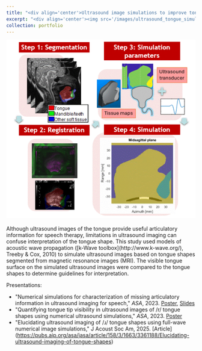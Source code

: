 ```yaml
---
title: "<div align='center'>Ultrasound image simulations to improve tongue shape interpretation</div>"
excerpt: "<div align='center'><img src='/images/ultrasound_tongue_simulation.gif'></div>"
collection: portfolio
---
```

<div align='center'><img src='/images/ultrasound_tongue_simulation.gif'></div>
<br/>
Although ultrasound images of the tongue provide useful articulatory information for speech therapy, limitations in ultrasound imaging can confuse interpretation of the tongue shape. This study used models of acoustic wave propagation ([k-Wave toolbox](http://www.k-wave.org/), Treeby & Cox, 2010) to simulate ultrasound images based on tongue shapes segmented from magnetic resonance images (MRI). The visible tongue surface on the simulated ultrasound images were compared to the tongue shapes to determine guidelines for interpretation.

Presentations:
- "Numerical simulations for characterization of missing articulatory information in ultrasound imaging for speech," *ASA*, 2023. [Poster](https://sarahrli.github.io/files/Li_2023_ASA_5aBAb16_poster.pdf), [Slides](https://sarahrli.github.io/files/Li_2023_ASA_5aBAb16_slides.pptx)
- "Quantifying tongue tip visibility in ultrasound images of /r/ tongue shapes using numerical ultrasound simulations," *ASA*, 2023. [Poster](https://sarahrli.github.io/files/Li_2023_ASA_5aSC37_poster.pdf)
- "Elucidating ultrasound imaging of /ɹ/ tongue shapes using full-wave numerical image simulations," J Acoust Soc Am, 2025. [Article] (https://pubs.aip.org/asa/jasa/article/158/3/1663/3361188/Elucidating-ultrasound-imaging-of-tongue-shapes)
